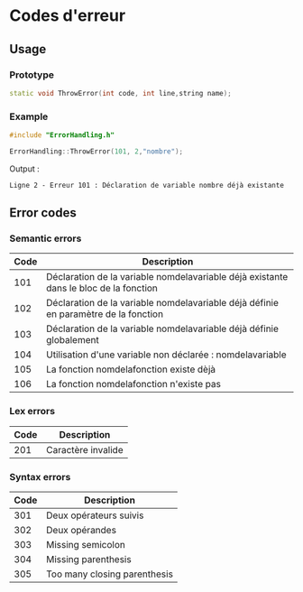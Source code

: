 # Codes d'erreur

## Usage 

### Prototype
```cpp
static void ThrowError(int code, int line,string name);
```

### Example
```cpp
#include "ErrorHandling.h"

ErrorHandling::ThrowError(101, 2,"nombre");
```

Output :
```
Ligne 2 - Erreur 101 : Déclaration de variable nombre déjà existante
```

## Error codes

### Semantic errors
|Code|Description|
|------|------------|
101|Déclaration de la variable nomdelavariable déjà existante dans le bloc de la fonction
102|Déclaration de la variable nomdelavariable déjà définie en paramètre de la fonction
103|Déclaration de la variable nomdelavariable déjà définie globalement
104|Utilisation d'une variable non déclarée : nomdelavariable
105|La fonction nomdelafonction existe dèjà
106|La fonction nomdelafonction n'existe pas

### Lex errors
|Code|Description|
|------|------------|
201|Caractère invalide

### Syntax errors
|Code|Description|
|------|------------|
301|Deux opérateurs suivis
302|Deux opérandes
303|Missing semicolon
304|Missing parenthesis
305|Too many closing parenthesis
